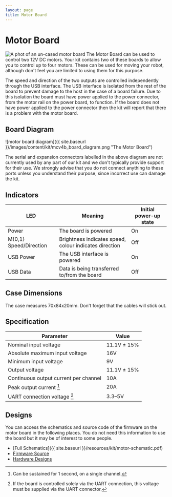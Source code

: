 ```yaml
---
layout: page
title: Motor Board
---
```


Motor Board
===========

<img src="{{ site.baseurl }}/images/content/kit/mcv4b.png" alt="A phot of an un-cased motor board" title="An un-cased motor board" class="right" />
The Motor Board can be used to control two 12V DC motors. Your kit contains two of these boards to allow you to control up to four motors. These can be used for moving your robot, although don't feel you are limited to using them for this purpose.

The speed and direction of the two outputs are controlled independently through the USB interface.
The USB interface is isolated from the rest of the board to prevent damage to the host in the case of a board failure.
Due to this isolation the board must have power applied to the power connector, from the motor rail on the power board, to function.
If the board does not have power applied to the power connector then the kit will report that there is a problem with the motor board.

Board Diagram
-------------

![motor board diagram]({{ site.baseurl }}/images/content/kit/mcv4b_board_diagram.png "The Motor Board")

<div class="info">
The serial and expansion connectors labelled in the above diagram are not currently used by any part of our kit and we don't typically provide support for their use.
We strongly advise that you do not connect anything to these ports unless you understand their purpose, since incorrect use can damage the kit.
</div>

Indicators
----------

| LED                    | Meaning                 | Initial power-up state
|------------------------|-------------------------|------------------------------
| Power                  | The board is powered    | On
| M{0,1} Speed/Direction | Brightness indicates speed, colour indicates direction | Off
| USB Power              | The USB interface is powered | On
| USB Data               | Data is being transferred to/from the board | Off

Case Dimensions
---------------

The case measures 70x84x20mm. Don't forget that the cables will stick out.

Specification
-------------

| Parameter                             | Value       |
|---------------------------------------|-------------|
| Nominal input voltage                 | 11.1V ± 15% |
| Absolute maximum input voltage        | 16V         |
| Minimum input voltage                 | 9V          |
| Output voltage                        | 11.1V ± 15% |
| Continuous output current per channel | 10A         |
| Peak output current [^1]              | 20A         |
| UART connection voltage [^2]          | 3.3–5V      |

[^1]: Can be sustained for 1 second, on a single channel.
[^2]: If the board is controlled solely via the UART connection, this voltage must be supplied via the UART connector.

Designs
-------

You can access the schematics and source code of the firmware on the motor board in the following places.
You do not need this information to use the board but it may be of interest to some people.

 * [Full Schematics]({{ site.baseurl }}/resources/kit/motor-schematic.pdf)
 * [Firmware Source](https://github.com/srobo/motor-v4-fw)
 * [Hardware Designs](https://github.com/srobo/motor-v4-hw)
